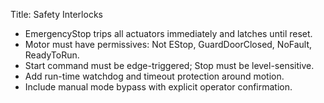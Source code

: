 Title: Safety Interlocks

- EmergencyStop trips all actuators immediately and latches until reset.
- Motor must have permissives: Not EStop, GuardDoorClosed, NoFault, ReadyToRun.
- Start command must be edge-triggered; Stop must be level-sensitive.
- Add run-time watchdog and timeout protection around motion.
- Include manual mode bypass with explicit operator confirmation.
